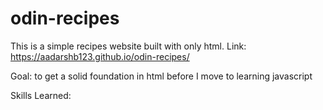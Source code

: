 # odin-recipes
This is a simple recipes website built with only html.
Link: https://aadarshb123.github.io/odin-recipes/

Goal: to get a solid foundation in html before I move to learning javascript

Skills Learned:

